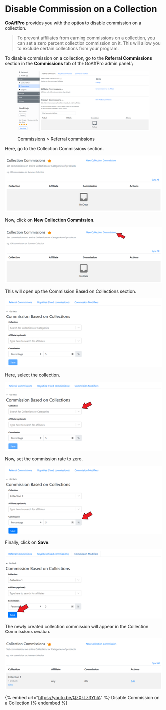 # Disable Commission on a Collection

**GoAffPro** provides you with the option to disable commission on a collection.

> To prevent affiliates from earning commissions on a collection, you can set a zero percent collection commission on it. This will allow you to exclude certain collections from your program.

To disable commission on a collection, go to the **Referral Commissions** section in the **Commissions** tab of the GoAffPro admin panel.\


<figure><img src="../../.gitbook/assets/image (209).png" alt=""><figcaption><p>Commissions > Referral commissions</p></figcaption></figure>

Here, go to the Collection Commissions section.

![Collection Commissions](<../../.gitbook/assets/image (2005).png>)

Now, click on **New Collection Commission**.

![Click on New Collection Commission](<../../.gitbook/assets/Screenshot 2021-06-14 142041.png>)

This will open up the Commission Based on Collections section.

![Commission Based on Collections](<../../.gitbook/assets/image (490).png>)

Here, select the collection.&#x20;

![Select the collection](<../../.gitbook/assets/Screenshot 2021-06-14 153805.png>)

Now, set the commission rate to zero.

![Set the commission rate to zero](<../../.gitbook/assets/Screenshot 2021-06-14 153932.png>)

Finally, click on **Save**.

![Click on Save](<../../.gitbook/assets/Screenshot 2021-06-14 154048.png>)

The newly created collection commission will appear in the Collection Commissions section.

![](<../../.gitbook/assets/image (2812).png>)

{% embed url="https://youtu.be/QzX5Lz3YhlA" %}
Disable Commission on a Collection
{% endembed %}
